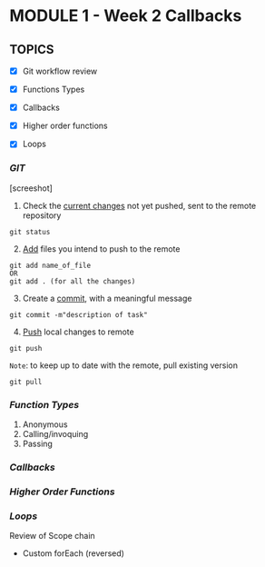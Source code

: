 # MODULE 1 - Week 2 Callbacks

## TOPICS
- [x] Git workflow review
- [x] Functions Types
- [x] Callbacks
- [x] Higher order functions
- [x] Loops


### *GIT*
[screeshot]
 1. Check the [current changes](https://git-scm.com/docs/git-status) not yet pushed, sent to the remote repository
 ```
 git status
 ```
 2. [Add](https://git-scm.com/docs/git-add) files you intend to push to the remote
 ```
 git add name_of_file
 OR 
 git add . (for all the changes)
 
 ```

 3. Create a [commit](https://git-scm.com/docs/git-commit), with a meaningful message
 ```
 git commit -m"description of task"
 
 ```
4. [Push](https://git-scm.com/docs/git-push) local changes to remote
 ```
 git push
 ```
`Note`:
    to keep up to date with the remote, pull existing version
```
git pull

```

### *Function Types*
1. Anonymous
2. Calling/invoquing
3. Passing

### *Callbacks*

### *Higher Order Functions*

### *Loops*
Review of Scope chain
- Custom forEach (reversed)


